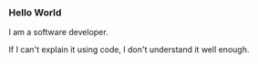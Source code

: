 ### Hello World

I am a software developer.

If I can't explain it using code, I don't understand it well enough.
